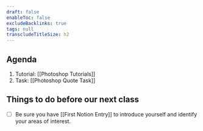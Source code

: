 ```yaml
---
draft: false
enableToc: false
excludeBacklinks: true
tags: null
transcludeTitleSize: h2
---
```


## Agenda
1. Tutorial: [[Photoshop Tutorials]]
2. Task: [[Photoshop Quote Task]]

## Things to do before our next class
- [ ] Be sure you have [[First Notion Entry]] to introduce yourself and identify your areas of interest.